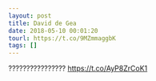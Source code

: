```yaml
---
layout: post
title: David de Gea
date: 2018-05-10 00:01:20
tourl: https://t.co/9MZmmaggbK
tags: []
---
```

???????????????? https://t.co/AyP8ZrCoK1